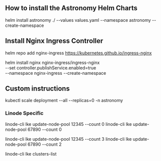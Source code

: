 ## How to install the Astronomy Helm Charts
helm install astronomy ./ --values values.yaml --namespace astronomy --create-namespace

## Install Nginx Ingress Controller
helm repo add nginx-ingress https://kubernetes.github.io/ingress-nginx

helm install nginx nginx-ingress/ingress-nginx \
  --set controller.publishService.enabled=true \
  --namespace nginx-ingress --create-namespace



## Custom instructions
kubectl scale deployment --all --replicas=0 -n astronomy
### Linode Specific
linode-cli lke update-node-pool 12345 --count 0
linode-cli lke update-node-pool 67890 --count 0

linode-cli lke update-node-pool 12345 --count 3
linode-cli lke update-node-pool 67890 --count 2

linode-cli lke clusters-list
